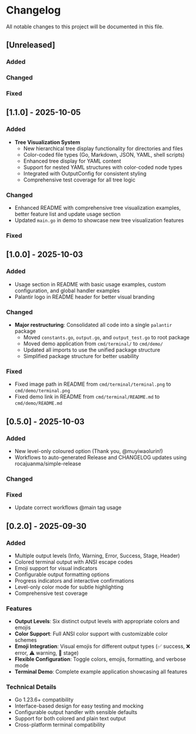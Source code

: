 # Changelog

All notable changes to this project will be documented in this file.

## [Unreleased]

### Added

### Changed

### Fixed

## [1.1.0] - 2025-10-05

### Added
- **Tree Visualization System**
  - New hierarchical tree display functionality for directories and files
  - Color-coded file types (Go, Markdown, JSON, YAML, shell scripts)
  - Enhanced tree display for YAML content
  - Support for nested YAML structures with color-coded node types
  - Integrated with OutputConfig for consistent styling
  - Comprehensive test coverage for all tree logic

### Changed
- Enhanced README with comprehensive tree visualization examples, better feature list and update usage section
- Updated `main.go` in demo to showcase new tree visualization features

### Fixed

## [1.0.0] - 2025-10-03

### Added
- Usage section in README with basic usage examples, custom configuration, and global handler examples
- Palantir logo in README header for better visual branding

### Changed
- **Major restructuring**: Consolidated all code into a single `palantir` package
  - Moved `constants.go`, `output.go`, and `output_test.go` to root package
  - Moved demo application from `cmd/terminal/` to `cmd/demo/`
  - Updated all imports to use the unified package structure
  - Simplified package structure for better usability

### Fixed
- Fixed image path in README from `cmd/terminal/terminal.png` to `cmd/demo/terminal.png`
- Fixed demo link in README from `cmd/terminal/README.md` to `cmd/demo/README.md`

## [0.5.0] - 2025-10-03

### Added
- New level-only coloured option (Thank you, @muyiwaolurin!)
- Workflows to auto-generated Release and CHANGELOG updates using rocajuanma/simple-release
  
### Changed

### Fixed
- Update correct workflows @main tag usage

## [0.2.0] - 2025-09-30

### Added
- Multiple output levels (Info, Warning, Error, Success, Stage, Header)
- Colored terminal output with ANSI escape codes
- Emoji support for visual indicators
- Configurable output formatting options
- Progress indicators and interactive confirmations
- Level-only color mode for subtle highlighting
- Comprehensive test coverage

### Features
- **Output Levels**: Six distinct output levels with appropriate colors and emojis
- **Color Support**: Full ANSI color support with customizable color schemes
- **Emoji Integration**: Visual emojis for different output types (✅ success, ❌ error, ⚠️ warning, 🔧 stage)
- **Flexible Configuration**: Toggle colors, emojis, formatting, and verbose mode
- **Terminal Demo**: Complete example application showcasing all features

### Technical Details
- Go 1.23.6+ compatibility
- Interface-based design for easy testing and mocking
- Configurable output handler with sensible defaults
- Support for both colored and plain text output
- Cross-platform terminal compatibility
